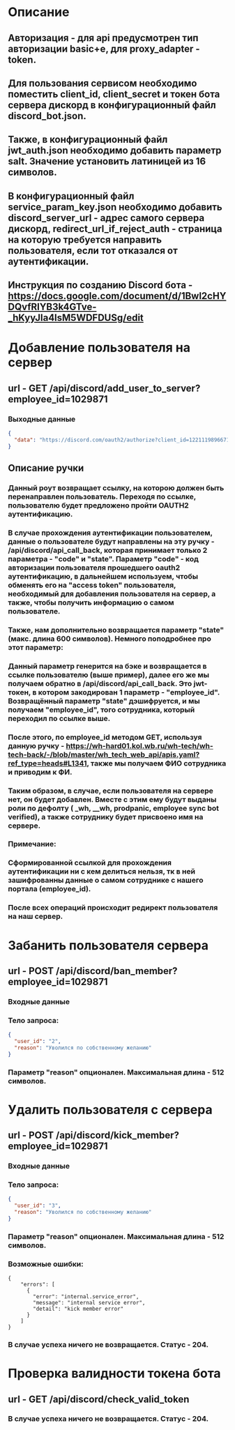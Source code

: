 # Описание

## Авторизация - для api предусмотрен тип авторизации basic+e, для  proxy_adapter - token.
## Для пользования сервисом необходимо поместить client_id, client_secret и токен бота сервера дискорд в конфигурационный файл discord_bot.json. 
## Также, в конфигурационный файл jwt_auth.json необходимо добавить параметр salt. Значение установить латиницей из 16 символов.
## В конфигурационный файл service_param_key.json необходимо добавить discord_server_url - адрес самого сервера дискорд, redirect_url_if_reject_auth - страница на которую требуется направить пользователя, если тот отказался от аутентификации.
## Инструкция по созданию Discord бота - https://docs.google.com/document/d/1Bwl2cHYDQvfRIYB3k4GTve-_hKyyJIa4lsM5WDFDUSg/edit

# Добавление пользователя на сервер

## url - GET /api/discord/add_user_to_server?employee_id=1029871

### Выходные данные

```json
{
  "data": "https://discord.com/oauth2/authorize?client_id=1221119896671227954&redirect_uri=http%3A%2F%2Flocalhost%3A8080%2Fapi%2Fdiscord%2Fapi_call_back&response_type=code&scope=identify+guilds.join&state=eyJhbGciOiJIUzI1NiIsInR5cCI6IkpXVCJ9.eyJqdGkiOiI3YldOV0N5UEwwaE1zUDVCMkZqdXpSVmIxOFdGcytrPSJ9.3c0UKMUJaHoAjjN9W0XhMhJeLLIAhpcBTC2BTzXCAyw"
}
```

## Описание ручки

### Данный роут возвращает ссылку, на которою должен быть перенаправлен пользователь. Переходя по ссылке, пользователю будет предложено пройти OAUTH2 аутентификацию.
### В случае прохождения аутентификации пользователем, данные о пользователе будут направлены на эту ручку - /api/discord/api_call_back, которая принимает только 2 параметра - "code" и "state". Параметр "code" - код авторизации пользователя прошедшего oauth2 аутентификацию, в дальнейшем используем, чтобы обменять его на "access token" пользователя, необходимый для добавления пользователя на сервер, а также, чтобы получить информацию о самом пользователе.
### Также, нам дополнительно возвращается параметр "state" (макс. длина 600 символов). Немного поподробнее про этот параметр:
### Данный параметр генерится на бэке и возвращается в ссылке пользователю (выше пример), далее его же мы получаем обратно в /api/discord/api_call_back. Это jwt-токен, в котором закодирован 1 параметр - "employee_id". Возвращённый параметр "state" дэшифруется, и мы получаем "employee_id", того сотрудника, который переходил по ссылке выше. 
### После этого, по employee_id методом GET, используя данную ручку - https://wh-hard01.kol.wb.ru/wh-tech/wh-tech-back/-/blob/master/wh_tech_web_api/apis.yaml?ref_type=heads#L1341, также мы получаем ФИО сотрудника и приводим к ФИ.
### Таким образом, в случае, если пользователя на сервере нет, он будет добавлен. Вместе с этим ему будут выданы роли по дефолту ( _wh, __wh, prodpanic, employee sync bot verified), а также сотруднику будет присвоено имя на сервере.

### Примечание:
### Сформированной ссылкой для прохождения аутентификации ни с кем делиться нельзя, тк в ней зашифрованны данные о самом сотруднике с нашего портала (employee_id).

### После всех операций происходит редирект пользователя на наш сервер.


# Забанить пользователя сервера

## url - POST /api/discord/ban_member?employee_id=1029871

### Входные данные

### Тело запроса:
```json
{
  "user_id": "2",
  "reason": "Уволился по собственному желанию"
}
```

### Параметр "reason" опционален. Максимальная длина - 512 символов.


# Удалить пользователя с сервера

## url - POST /api/discord/kick_member?employee_id=1029871

### Входные данные

### Тело запроса:
```json
{
  "user_id": "3",
  "reason": "Уволился по собственному желанию"
}
```

### Параметр "reason" опционален. Максимальная длина - 512 символов.

### Возможные ошибки:
```
{
    "errors": [
      {
        "error": "internal.service_error",
        "message": "internal service error",
        "detail": "kick member error"
      }
    ]
}
```
### В случае успеха ничего не возвращается. Статус - 204.

# Проверка валидности токена бота
## url - GET /api/discord/check_valid_token
### В случае успеха ничего не возвращается. Статус - 204.
